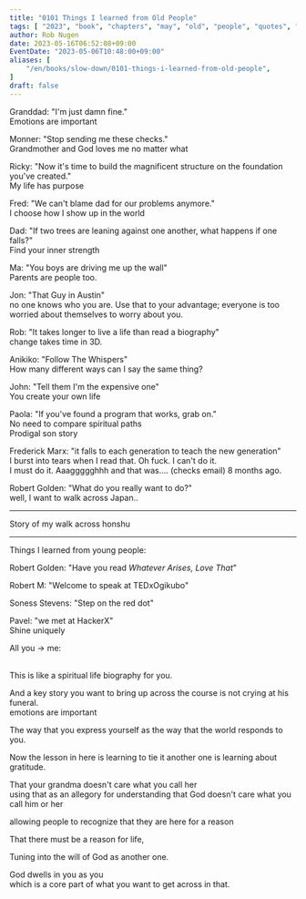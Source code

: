 ```yaml
---
title: "0101 Things I learned from Old People"
tags: [ "2023", "book", "chapters", "may", "old", "people", "quotes", "structure", "otter" ]
author: Rob Nugen
date: 2023-05-16T06:52:08+09:00
EventDate: "2023-05-06T10:48:00+09:00"
aliases: [
    "/en/books/slow-down/0101-things-i-learned-from-old-people",
]
draft: false
---
```



Granddad: "I'm just damn fine."
<br>Emotions are important

Monner: "Stop sending me these checks."
<br>Grandmother and God loves me no matter what

Ricky: "Now it's time to build the magnificent structure on the foundation you've created."
<br>My life has purpose

Fred: "We can't blame dad for our problems anymore."
<br>I choose how I show up in the world

Dad: "If two trees are leaning against one another, what happens if one falls?"
<br>Find your inner strength

Ma: "You boys are driving me up the wall"
<br>Parents are people too.

Jon: "That Guy in Austin"
<br>no one knows who you are.  Use that to your advantage; everyone is too worried about themselves to worry about you.

Rob: "It takes longer to live a life than read a biography"
<br>change takes time in 3D.

Anikiko: "Follow The Whispers"
<br>How many different ways can I say the same thing?

John: "Tell them I'm the expensive one"
<br>You create your own life

Paola: "If you've found a program that works, grab on."
<br>No need to compare spiritual paths
<br>Prodigal son story

Frederick Marx: "it falls to each generation to teach the new generation"
<br>I burst into tears when I read that.  Oh fuck.  I can't do it.  
I must do it.  Aaaggggghhh  and that was.... (checks email) 8 months ago.

Robert Golden: "What do you really want to do?"
<br>well, I want to walk across Japan..

---

Story of my walk across honshu

---

Things I learned from young people:

Robert Golden: "Have you read _Whatever Arises, Love That_"

Robert M: "Welcome to speak at TEDxOgikubo"

Soness Stevens: "Step on the red dot"

Pavel: "we met at HackerX"
<br>Shine uniquely





All you -> me:

<br>This is like a spiritual life biography for you.

And a key story you want to bring up across the course is not crying at his funeral.
<br>emotions are important

The way that you express yourself as the way that the world responds to you.

Now the lesson in here is learning to tie it another
one is learning about gratitude.

That your grandma doesn't care what you call her
<br>using that as an allegory for understanding that
God doesn't care what you call him or her

allowing people to recognize that they are here for a reason

That there must be a reason for life,

Tuning into the will of God as another one.

God dwells in you as you
<br>which is a core part of what you want to get across in that.
